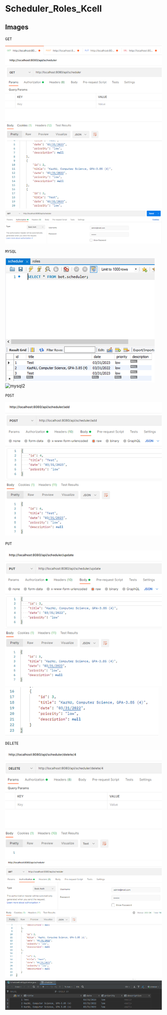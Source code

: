 # Scheduler_Roles_Kcell

## Images

```
GET
```
![get](/imgs/get.PNG)
![get](/imgs/getAuth.PNG)



```
MYSQL
```
![mysql](/imgs/scheduler.PNG)
![mysql2](/imgs/role.PNG)



```
POST
```
![save](/imgs/insert.PNG)



```
PUT
```
![upd1](/imgs/update.PNG)
![upd2](/imgs/updateAfter.PNG)



```
DELETE
```
![del](/imgs/delete.PNG)
![delresult](/imgs/getAfterDelete.PNG)
![delresult1](/imgs/mysqlAfter.PNG)
